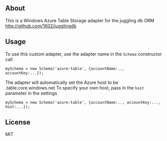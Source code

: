 ## About

This is a Windows Azure Table Storage adapter for the juggling db ORM http://github.com/1602/jugglingdb

## Usage

To use this custom adapter, use the adapter name in the `Schema` constructor call

    mySchema = new Schema('azure-table', {accountName:.., accountKey:...});

The adapter will automatically set the Azure host to be <accountName>.table.core.windows.net
To specify your own host, pass in the `host` parameter in the settings

    mySchema = new Schema('azure-table', {accountName:.., accountKey:..., host:...});

## License

MIT
